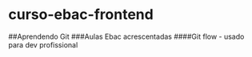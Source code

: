 # curso-ebac-frontend
##Aprendendo Git
###Aulas Ebac acrescentadas
####Git flow - usado para dev profissional